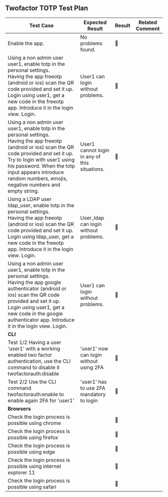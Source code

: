 ## Twofactor TOTP Test Plan



| Test Case                                | Expected Result                          | Result         | Related Comment |
| ---------------------------------------- | ---------------------------------------- | -------------- | --------------- |
| Enable the app.                          | No problems found.                       | :construction: |                 |
| Using a non admin user user1, enable totp in the personal settings.<br />Having the app freeotp (android or ios) scan the QR code provided and set it up.<br />Login using user1, get a new code in the freeotp app. Introduce it in the login view. Login. | User1 can login without problems.        | 🚧             |                 |
| Using a non admin user user1, enable totp in the personal settings.<br />Having the app freeotp (android or ios) scan the QR code provided and set it up.<br />Try to login with user1 using his password. When the totp input appears introduce random numbers, emojis, negative numbers and empty string. | User1 cannot login in any of this situations. | 🚧             |                 |
| Using a LDAP user ldap_user, enable totp in the personal settings.<br />Having the app freeotp (android or ios) scan the QR code provided and set it up.<br />Login using ldap_user, get a new code in the freeotp app. Introduce it in the login view. Login. | User_ldap can login without problems.    | 🚧             |                 |
| Using a non admin user user1, enable totp in the personal settings.<br />Having the app google authenticator (android or ios) scan the QR code provided and set it up.<br />Login using user1, get a new code in the google authenticator app. Introduce it in the login view. Login. | User1 can login without problems.        | 🚧             |                 |
| **CLI**                             |                                          |                |                 |
| Test 1/2 Having a user 'user1' with a working enabled two factor authentication, use the CLI command to disable it twofactorauth:disable                           |   'user1' now can login without using 2FA                                       |  🚧              |                 |
| Test 2/2 Use the CLI command twofactorauth:enable to enable again 2FA for 'user1'   |   'user1' has to use 2FA mandatory to login                                       |  🚧              |                 |
| **Browsers**                             |                                          |                |                 |
| Check the login process is possible using chrome |                                          | 🚧             |                 |
| Check the login process is possible using firefox |                                          | 🚧             |                 |
| Check the login process is possible using edge |                                          | 🚧             | <br />          |
| Check the login process is possible using internet explorer 11 |                                          | 🚧             | <br />          |
| Check the login process is possible using safari |                                          | 🚧             |                 |
